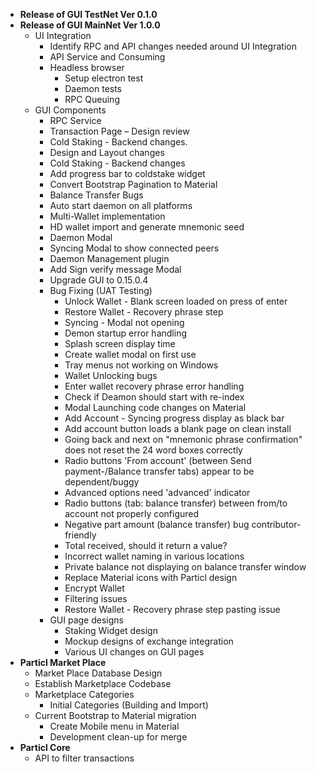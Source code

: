 - **Release of GUI TestNet Ver 0.1.0**
- **Release of GUI MainNet Ver 1.0.0**
    + UI Integration
        * Identify RPC and API changes needed around UI Integration
        * API Service and Consuming
        * Headless browser
            - Setup electron test
            - Daemon tests
            - RPC Queuing      
    + GUI Components
        * RPC Service
		* Transaction Page – Design review
		* Cold Staking - Backend changes.
		* Design and Layout changes
		* Cold Staking - Backend changes
		* Add progress bar to coldstake widget
		* Convert Bootstrap Pagination to Material
		* Balance Transfer Bugs
		* Auto start daemon on all platforms
		* Multi-Wallet implementation
		* HD wallet import and generate mnemonic seed
		* Daemon Modal
		* Syncing Modal to show connected peers
		* Daemon Management plugin
		* Add Sign verify message Modal
		* Upgrade GUI to 0.15.0.4
        * Bug Fixing (UAT Testing)
            - Unlock Wallet - Blank screen loaded on press of enter
			- Restore Wallet - Recovery phrase step
			- Syncing - Modal not opening
			- Demon startup error handling
			- Splash screen display time
			- Create wallet modal on first use
			- Tray menus not working on Windows
			- Wallet Unlocking bugs
			- Enter wallet recovery phrase error handling
			- Check if Deamon should start with re-index
			- Modal Launching code changes on Material
			- Add Account - Syncing progress display as black bar
			- Add account button loads a blank page on clean install
			- Going back and next on "mnemonic phrase confirmation" does not reset the 24 word boxes correctly
			- Radio buttons 'From account' (between Send payment-/Balance transfer tabs) appear to be dependent/buggy
			- Advanced options need 'advanced' indicator
			- Radio buttons (tab: balance transfer) between from/to account not properly configured
			- Negative part amount (balance transfer) bug contributor-friendly
			- Total received, should it return a value? 
			- Incorrect wallet naming in various locations
			- Private balance not displaying on balance transfer window
			- Replace Material icons with Particl design
			- Encrypt Wallet
			- Filtering issues
			- Restore Wallet - Recovery phrase step pasting issue
        * GUI page designs
            - Staking Widget design
            - Mockup designs of exchange integration
            - Various UI changes on GUI pages
- **Particl Market Place**
    + Market Place Database Design
    + Establish Marketplace Codebase
    + Marketplace Categories
        * Initial Categories (Building and Import)
    + Current Bootstrap to Material migration
        * Create Mobile menu in Material
        * Development clean-up for merge
- **Particl Core**
    + API to filter transactions
